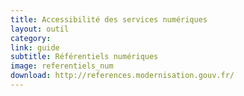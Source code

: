 ```yaml
---
title: Accessibilité des services numériques
layout: outil
category: 
link: guide
subtitle: Référentiels numériques
image: referentiels_num
download: http://references.modernisation.gouv.fr/
---
```

